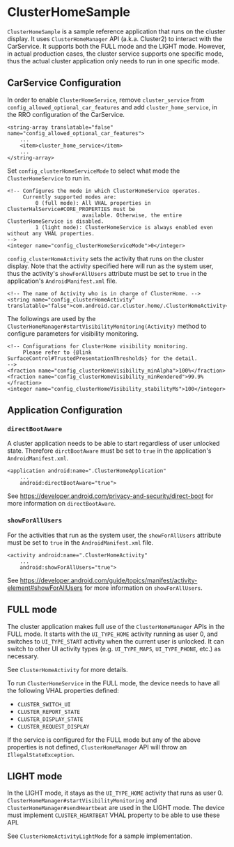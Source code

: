 # ClusterHomeSample

`ClusterHomeSample` is a sample reference application that runs on the cluster display.
It uses `ClusterHomeManager` API (a.k.a. Cluster2) to interact with the CarService.
It supports both the FULL mode and the LIGHT mode. However, in actual production cases,
the cluster service supports one specific mode, thus the actual cluster application
only needs to run in one specific mode.

## CarService Configuration
In order to enable `ClusterHomeService`, remove `cluster_service` from
`config_allowed_optional_car_features` and add `cluster_home_service`,
in the RRO configuration of the CarService.
```
<string-array translatable="false" name="config_allowed_optional_car_features">
    ...
    <item>cluster_home_service</item>
    ...
</string-array>
```
Set `config_clusterHomeServiceMode` to select what mode the `ClusterHomeService` to run in.
```
<!-- Configures the mode in which ClusterHomeService operates.
     Currently supported modes are:
         0 (full mode): All VHAL properties in ClusterHalService#CORE_PROPERTIES must be
                        available. Otherwise, the entire ClusterHomeService is disabled.
         1 (light mode): ClusterHomeService is always enabled even without any VHAL properties.
-->
<integer name="config_clusterHomeServiceMode">0</integer>
```
`config_clusterHomeActivity` sets the activity that runs on the cluster display.
Note that the activity specified here will run as the system user,
thus the activity's `showForAllUsers` attribute must be set to `true`
in the application's `AndroidManifest.xml` file.
```
<!-- The name of Activity who is in charge of ClusterHome. -->
<string name="config_clusterHomeActivity" translatable="false">com.android.car.cluster.home/.ClusterHomeActivity</string>
```
The followings are used by the `ClusterHomeManager#startVisibilityMonitoring(Activity)` method
to configure parameters for visibility monitoring.
```
<!-- Configurations for ClusterHome visibility monitoring.
     Please refer to {@link SurfaceControl#TrustedPresentationThresholds} for the detail.
-->
<fraction name="config_clusterHomeVisibility_minAlpha">100%</fraction>
<fraction name="config_clusterHomeVisibility_minRendered">99.9%</fraction>
<integer name="config_clusterHomeVisibility_stabilityMs">100</integer>
```

## Application Configuration
### `directBootAware`
A cluster application needs to be able to start regardless of user unlocked state.
Therefore `dirctBootAware` must be set to `true` in the application's `AndroidManifest.xml`.
```
<application android:name=".ClusterHomeApplication"
    ...
    android:directBootAware="true">
```
See https://developer.android.com/privacy-and-security/direct-boot
for more information on `directBootAware`.
### `showForAllUsers`
For the activities that run as the system user, the `showForAllUsers`
attribute must be set to `true` in the `AndroidManifest.xml` file.
```
<activity android:name=".ClusterHomeActivity"
    ...
    android:showForAllUsers="true">
```
See https://developer.android.com/guide/topics/manifest/activity-element#showForAllUsers
for more information on `showForAllUsers`.
## FULL mode

The cluster application makes full use of the `ClusterHomeManager` APIs in the FULL mode.
It starts with the `UI_TYPE_HOME` activity running as user 0, and switches to `UI_TYPE_START`
activity when the current user is unlocked. It can switch to other UI activity types
(e.g. `UI_TYPE_MAPS`, `UI_TYPE_PHONE`, etc.) as necessary.

See `ClusterHomeActivity` for more details.

To run `ClusterHomeService` in the FULL mode, the device needs to have
all the following VHAL properties defined:

- `CLUSTER_SWITCH_UI`
- `CLUSTER_REPORT_STATE`
- `CLUSTER_DISPLAY_STATE`
- `CLUSTER_REQUEST_DISPLAY`

If the service is configured for the FULL mode but any of the above properties is not defined,
`ClusterHomeManager` API will throw an `IllegalStateException`.

## LIGHT mode

In the LIGHT mode, it stays as the `UI_TYPE_HOME` activity that runs as user 0.
`ClusterHomeManager#startVisibilityMonitoring` and `ClusterHomeManager#sendHeartbeat` are
used in the LIGHT mode. The device must implement `CLUSTER_HEARTBEAT` VHAL property
to be able to use these API.

See `ClusterHomeActivityLightMode` for a sample implementation.